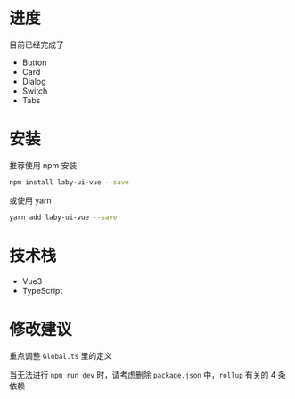 # 进度

目前已经完成了

- Button
- Card
- Dialog
- Switch
- Tabs

# 安装

推荐使用 npm 安装

```bash
npm install laby-ui-vue --save
```

或使用 yarn

```bash
yarn add laby-ui-vue --save
```

# 技术栈

- Vue3
- TypeScript

# 修改建议

重点调整 `Global.ts` 里的定义

当无法进行 `npm run dev` 时，请考虑删除 `package.json` 中，`rollup` 有关的 4 条依赖